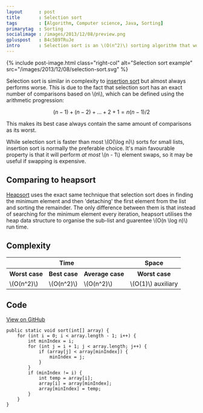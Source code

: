 ```yaml
---
layout      : post
title       : Selection sort
tags        : [Algorithm, Computer science, Java, Sorting]
primarytag  : Sorting
socialimage : /images/2013/12/08/preview.png
gpluspost   : B4c5B9TRuJe
intro       : Selection sort is an \(O(n^2)\) sorting algorithm that works by searching through a list to find the minimum element and swapping it for the first in the list. After every swap, selection sort is performed on the list with the head removed (ie. the minimum element). Due to the way that elements are swapped anywhere in the list, this is not a stable sort.
---
```


{% include post-image.html class="right-col" alt="Selection sort example" src="/images/2013/12/08/selection-sort.svg" %}

Selection sort is similar in complexity to [insertion sort][1] but almost always performs worse. This is due to the fact that selection sort has an exact number of comparisons based on \\(n\\), which can be defined using the arithmetic progression:

$$(n - 1) + (n - 2) + ... + 2 + 1 = n(n - 1) / 2$$

This makes its best case always contain the same amount of comparisons as its worst.

While selection sort is faster than most \\(O(\log n)\\) sorts for small lists, insertion sort is normally the preferable choice. It's main favourable property is that it will perform *at most* \\(n - 1\\) element swaps, so it may be useful if swapping is expensive.



## Comparing to heapsort

[Heapsort][3] uses the exact same technique that selection sort does in finding the minimum element and then 'detaching' the first element from the list and sorting the remainder. The only difference between them is that instead of searching for the minimum element every iteration, heapsort utilises the heap data structure to organise the sub-list and guarentee \\(O(n \log n)\\) run time.



## Complexity

<table>
<tbody>
<tr>
<th colspan="3">Time</th>
<th>Space</th>
</tr>
<tr>
<th>Worst case</th>
<th>Best case</th>
<th>Average case</th>
<th>Worst case</th>
</tr>
<tr>
<td>\(O(n^2)\)</td>
<td>\(O(n^2)\)</td>
<td>\(O(n^2)\)</td>
<td>\(O(1)\) auxiliary</td>
</tr>
</tbody>
</table>



## Code

[View on GitHub][2]

<!--prettify lang=java-->
    public static void sort(int[] array) {
        for (int i = 0; i < array.length - 1; i++) {
            int minIndex = i;
            for (int j = i + 1; j < array.length; j++) {
                if (array[j] < array[minIndex]) {
                    minIndex = j;
                }
            }
            if (minIndex != i) {
                int temp = array[i];
                array[i] = array[minIndex];
                array[minIndex] = temp;
            }
        }
    }



[1]: {{site.baseurl}}/2012/11/algorithm-insertion-sort.html
[2]: https://github.com/Tyriar/growing-with-the-web/tree/master/algorithms/sorting/selection-sort
[3]: {{site.baseurl}}/2012/11/algorithm-heapsort.html
